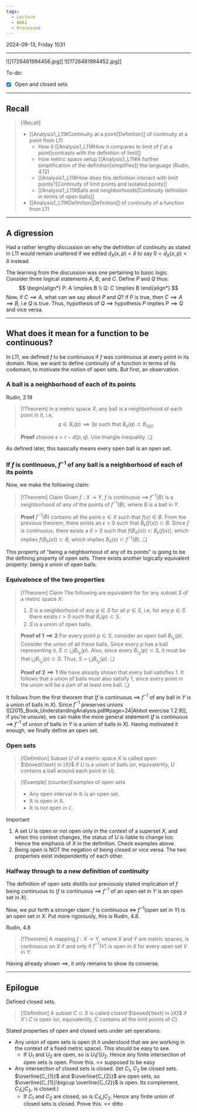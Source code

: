```yaml
---
tags:
  - Lecture
  - ANA1
  - Processed
---
```



2024-09-13, Friday
1031

---
![[1726481994456.jpg]]
![[1726481994452.jpg]]

To-do:
- [x] Open and closed sets

---

## Recall

>[!Recall]
>- [[Analysis1_L11#Continuity at a point|Definition]] of continuity at a point from L11
>	- How it [[Analysis1_L11#How it compares to limit of $f$ at a point|contrasts with the definition of limit]]
>	- How metric space setup [[Analysis1_L11#A further simplification of the definition|simplifies]] the language (Rudin, 4.12)
>	- [[Analysis1_L11#How does this definition interact with limit points?|Continuity of limit points and isolated points]]
>	- [[Analysis1_L11#Balls and neighborhoods|Continuity definition in terms of open balls]]
>- [[Analysis1_L11#Definition|Definition]] of continuity of a function from L11

---
## A digression

Had a rather lengthy discussion on why the definition of continuity as stated in L11 would remain unaltered if we edited  $d_{X}(x, p)<\delta$ to say $0<d_{X}(x, p)<\delta$  instead. 

The learning from the discussion was one pertaining to basic logic. Consider three logical statements $A$, $B$, and $C$. Define $P$ and $Q$ thus:
$$
\begin{align*}
P: A \implies B \\
Q: C \implies B
\end{align*}
$$
Now, if $C\implies A$, what can we say about $P$ and $Q$? if $P$ is true, then $C\implies A\implies B$, i.e $Q$ is true. Thus, hypothesis of $Q$ $\implies$ hypothesis $P$ implies $P\implies Q$ and vice versa.

---
## What does it mean for a function to be continuous? 

In L11, we defined $f$ to be continuous if $f$ was continuous at every point in its domain. Now, we want to define continuity of a function in terms of its codomain, to motivate the notion of open sets. But first, an observation.

### A ball is a neighborhood of each of its points

Rudin, 2.19
>[!Theorem]
>In a metric space $X$, any ball is a neighborhood of each point in it, i.e, 
>$$
>q\in B_{r}(p)\implies \exists s\text{ such that } B_{s}(q)\subset B_{r(p)}
>$$

>**Proof**
>choose $s=r-d(p, q)$. Use triangle inequality. ❏

As defined later, this basically means every open ball is an open set.
### If $f$ is continuous, $f^{-1}$ of any ball is a neighborhood of each of its points

Now, we make the following claim: 

>[!Theorem] Claim
>Given $f:X\to Y$, $f$ is continuous $\implies$ $f^{-1}(B)$ is a neighborhood of any of the points of $f^{-1}(B)$, where $B$ is a ball in $Y$.

>**Proof**
>$f^{-1}(B)$ contains all the point $x\in X$ such that $f(x)\in B$. From the previous theorem, there exists an $\epsilon>0$ such that $B_{\epsilon}(f(x))\subset B$. Since $f$ is continuous, there exists a $\delta>0$ such that $f(B_{\delta}(x))\subset B_{\epsilon}(f(x))$, which implies $f(B_{\delta}(x))\subset B$, which implies $B_{\delta}(x)\subset f^{-1}(B)$. ❏

This property of "being a neighborhood of any of its points" is going to be the defining property of open sets. There exists another logically equivalent property: being a union of open balls.

### Equivalence of the two properties

>[!Theorem] Claim
>The following are equivalent for for any subset $S$ of a metric space $X$:
>1. $S$ is a neighborhood of any $p\in S$ for all $p\in S$, i.e, for any $p\in S$ there exists $r>0$ such that $B_{r}(p)\subset S$.
>2. $S$ is a union of open balls.

>**Proof of $1\implies 2$**
>For every point $p\in S$, consider an open ball $B_{r_{p}}(p)$. Consider the union of all these balls. Since every $p$ has a ball representing it, $S\subset \bigcup B_{r_{p}}(p)$. Also, since every $B_{r_{p}}(p)\subset S$, it must be that $\bigcup B_{r_{p}}(p)\subset S$. Thus, $S=\bigcup B_{r_{p}}(p)$. ❏
>
>**Proof of $2\implies 1$**
>We have already shown that every ball satisfies 1. It follows that a union of balls must also satisfy 1, since every point in the union will be a part of at least one ball. ❏

It follows from the first theorem that ($f$ is continuous $\implies$ $f^{-1}$ of any ball in $Y$ is a union of balls in $X$). Since $f^{-1}$ preserves unions ([[2015_Book_UnderstandingAnalysis.pdf#page=24|Abbot exercise 1.2.9]], if you're unsure), we can make the more general statement ($f$ is continuous $\implies$ $f^{-1}$ of union of balls in $Y$ is a union of balls in $X$). Having motivated it enough, we finally define an open set.
### Open sets

>[!Definition]
>Subset $U$ of a metric space $X$ is called *open* $\boxed{\text{ in }X}$ if $U$ is a union of balls (or, equivalently, $U$ contains a ball around each point in $U$).

>[!Example] (counter)Examples of open sets
>- Any open interval in $\mathbb{R}$ is an open set.
>- $\mathbb{R}$ is open in $\mathbb{R}$.
>- $\mathbb{R}$ is *not* open in $\mathbb{C}$.

>[!Important]
>1. A set $U$ is open or not open only in the context of a superset $X$, and when this context changes, the status of $U$ is liable to change too. Hence the emphasis of $X$ in the definition. Check examples above.
>2. Being open is NOT the negation of being closed or vice versa. The two properties exist independently of each other.
### Halfway through to a new definition of continuity

The definition of open sets distills our previously stated implication of $f$ being continuous to 
($f$ is continuous $\implies$ $f^{-1}$ of an open set in $Y$ is an open set in $X$).

Now, we put forth a stronger claim: $f$ is continuous $\iff$ $f^{-1}$(open set in $Y$) is an open set in $X$. Put more rigorously, this is Rudin, 4.8.

Rudin, 4.8
>[!Theorem] 
>A mapping $f:X\to Y$, where $X$ and $Y$ are metric spaces, is continuous on $X$ if and only if $f^{-1}(V)$ is open in $X$ for every open set $V$ in $Y$. 
>

Having already shown $\implies$, it only remains to show its converse. 

---
## Epilogue

Defined closed sets.

>[!Definition]
>A subset $C\subset X$ is called *closed* $\boxed{\text{ in }X}$ if $X\setminus C$ is open (or, equivalently, $C$ contains all the limit points of $C$).

Stated properties of open and closed sets under set operations:
- Any union of open sets is open (it it understood that we are working in the context of a fixed metric space). This should be easy to see.
	- If $U_{1}$ and $U_{2}$ are open, so is $U_{1}\bigcap U_{2}$. Hence any finite intersection of open sets is open. Prove this. << supposed to be easy
- Any intersection of closed sets is closed. (let $C_{1}$, $C_{2}$ be closed sets. $\overline{C_{1}}$ and $\overline{C_{2}}$ are open sets, so $\overline{C_{1}}\bigcup \overline{C_{2}}$ is open. Its complement, $C_{1}\bigcup C_{2}$, is closed.)
	- If $C_{1}$ and $C_{2}$ are closed, so is $C_{1}\bigcup C_{2}$. Hence any finite union of closed sets is closed. Prove this. << ditto